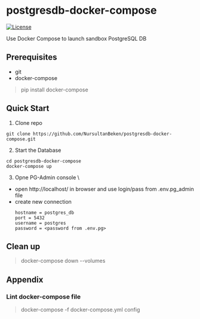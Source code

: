 # postgresdb-docker-compose
[![License](https://img.shields.io/badge/License-Apache%202.0-blue.svg)](https://opensource.org/licenses/Apache-2.0)

Use Docker Compose to launch sandbox PostgreSQL DB


## Prerequisites
* git
* docker-compose
> pip install docker-compose

## Quick Start

1. Clone repo
```
git clone https://github.com/NursultanBeken/postgresdb-docker-compose.git
```
2. Start the Database
```
cd postgresdb-docker-compose
docker-compose up
```
3. Opne PG-Admin console \
* open http://localhost/ in browser and use login/pass from .env.pg_admin file
* create new connection
    ```
    hostname = postgres_db
    port = 5432
    username = postgres
    password = <password from .env.pg>
    ```
## Clean up
> docker-compose down --volumes

## Appendix
### Lint docker-compose file
> docker-compose -f docker-compose.yml config
